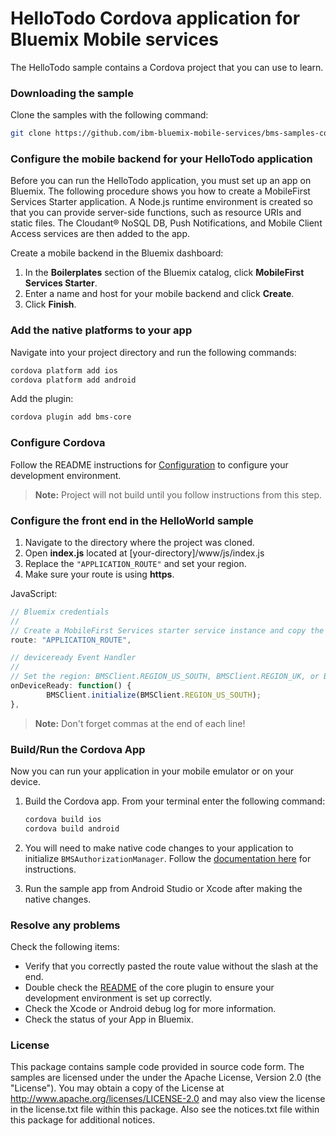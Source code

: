 # HelloTodo Cordova application for Bluemix Mobile services

The HelloTodo sample contains a Cordova project that you can use to learn.


### Downloading the sample

Clone the samples with the following command:

```Bash
git clone https://github.com/ibm-bluemix-mobile-services/bms-samples-cordova-hellotodo
```


### Configure the mobile backend for your HelloTodo application

Before you can run the HelloTodo application, you must set up an app on Bluemix. The following procedure shows you how to create a MobileFirst Services Starter application. A Node.js runtime environment is created so that you can provide server-side functions, such as resource URIs and static files. The Cloudant® NoSQL DB, Push Notifications, and Mobile Client Access services are then added to the app.

Create a mobile backend in the Bluemix dashboard:

1. In the **Boilerplates** section of the Bluemix catalog, click **MobileFirst Services Starter**.
2. Enter a name and host for your mobile backend and click **Create**.
3. Click **Finish**.

### Add the native platforms to your app

Navigate into your project directory and run the following commands:

```Bash
cordova platform add ios
cordova platform add android
```

Add the plugin:

```Bash
cordova plugin add bms-core
```

### Configure Cordova

Follow the README instructions for [Configuration](https://github.com/ibm-bluemix-mobile-services/bms-clientsdk-cordova-plugin-core) to configure your development environment.

> **Note:** Project will not build until you follow instructions from this step.

### Configure the front end in the HelloWorld sample

1. Navigate to the directory where the project was cloned.
2. Open <b>index.js</b> located at [your-directory]/www/js/index.js
3. Replace the `"APPLICATION_ROUTE"` and set your region.
4. Make sure your route is using **https**.

JavaScript:

```Javascript
// Bluemix credentials
//
// Create a MobileFirst Services starter service instance and copy the route e.g. "myhostname.mybluemix.net"
route: "APPLICATION_ROUTE",
```

```Javascript
// deviceready Event Handler
//
// Set the region: BMSClient.REGION_US_SOUTH, BMSClient.REGION_UK, or BMSClient.REGION_SYDNEY
onDeviceReady: function() {
		BMSClient.initialize(BMSClient.REGION_US_SOUTH);
},
```
> **Note:** Don't forget commas at the end of each line!

### Build/Run the Cordova App

Now you can run your application in your mobile emulator or on your device.

1. Build the Cordova app. From your terminal enter the following command:

	```Bash
	cordova build ios
	cordova build android
	```

2. You will need to make native code changes to your application to initialize `BMSAuthorizationManager`. Follow the [documentation here](https://github.com/ibm-bluemix-mobile-services/bms-clientsdk-cordova-plugin-core#initializing-bmsauthorizationmanager) for instructions.

3. Run the sample app from Android Studio or Xcode after making the native changes.

### Resolve any problems

Check the following items:

- Verify that you correctly pasted the route value without the slash at the end.
- Double check the [README](https://github.com/ibm-bluemix-mobile-services/bms-clientsdk-cordova-plugin-core) of the core plugin to ensure your development environment is set up correctly.
- Check the Xcode or Android debug log for more information.
- Check the status of your App in Bluemix.

### License

This package contains sample code provided in source code form. The samples are licensed under the under the Apache License, Version 2.0 (the "License"). You may obtain a copy of the License at http://www.apache.org/licenses/LICENSE-2.0 and may also view the license in the license.txt file within this package. Also see the notices.txt file within this package for additional notices.
